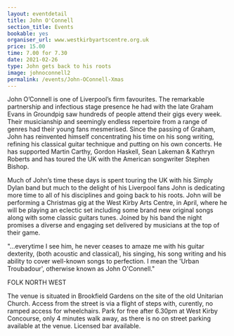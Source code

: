 ```yaml
---
layout: eventdetail
title: John O'Connell
section_title: Events
bookable: yes
organiser_url: www.westkirbyartscentre.org.uk
price: 15.00
time: 7.00 for 7.30
date: 2021-02-26
type: John gets back to his roots
image: johnoconnell2
permalink: /events/John-OConnell-Xmas
---
```


John O’Connell is one of Liverpool’s firm favourites. The remarkable partnership and infectious stage presence he had with the late Graham Evans in Groundpig saw hundreds of people attend their gigs every week. Their musicianship and seemingly endless repertoire from a range of genres had their young fans mesmerised. Since the passing of Graham, John has reinvented himself concentrating his time on his song writing, refining his classical guitar technique and putting on his own concerts. He has supported Martin Carthy, Gordon Haskell,  Sean Lakeman & Kathryn Roberts and has toured the UK with the American songwriter Stephen Bishop.

Much of John’s time these days is spent touring the UK with his Simply Dylan band but much to the delight of his Liverpool fans John is dedicating more time to all of his disciplines and going back to his roots. John will be performing a Christmas gig at the West Kirby Arts Centre, in April, where he will be playing an eclectic set including some brand new original songs along with some classic guitars tunes. Joined by his band the night promises a diverse and engaging set delivered by musicians at the top of their game.

"...everytime I see him, he never ceases to amaze me with his guitar dexterity, (both acoustic and classical), his singing, his song writing and his ability to cover well-known songs to perfection. I mean the 'Urban Troubadour', otherwise known as John O'Connell."

FOLK NORTH WEST

The venue is situated in Brookfield Gardens on the site of the old Unitarian Church.
Access from the street is via a flight of steps with, curently, no ramped access for wheelchairs.
Park for free after 6.30pm at West Kirby Concourse, only 4 minutes walk away, as there is no on street parking available at the venue.
Licensed bar available.
